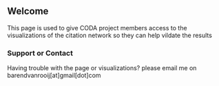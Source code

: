## Welcome

This page is used to give CODA project members access to the visualizations of the citation network so they can help vildate the results 


### Support or Contact

Having trouble with the page or visualizations? please email me on barendvanrooij[at]gmail[dot]com
